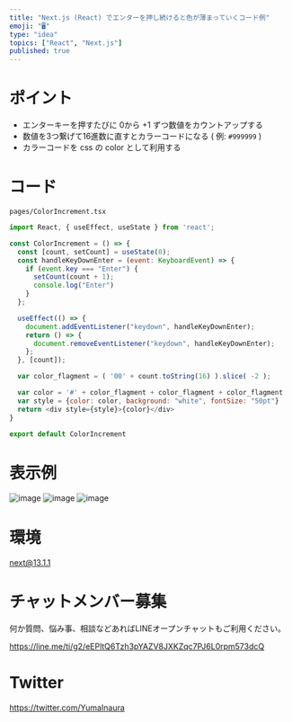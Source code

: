 ```yaml
---
title: "Next.js (React) でエンターを押し続けると色が薄まっていくコード例"
emoji: "🖥"
type: "idea"
topics: ["React", "Next.js"]
published: true
---
```


# ポイント

- エンターキーを押すたびに 0から +1 ずつ数値をカウントアップする
- 数値を3つ繋げて16進数に直すとカラーコードになる ( 例:  `#999999` )
- カラーコードを css の color として利用する

# コード

`pages/ColorIncrement.tsx`

```js
import React, { useEffect, useState } from 'react';

const ColorIncrement = () => {
  const [count, setCount] = useState(0);
  const handleKeyDownEnter = (event: KeyboardEvent) => {
    if (event.key === "Enter") {
      setCount(count + 1);
      console.log("Enter")
    }
  };

  useEffect(() => {
    document.addEventListener("keydown", handleKeyDownEnter);
    return () => {
      document.removeEventListener("keydown", handleKeyDownEnter);
    };
  }, [count]);

  var color_flagment = ( '00' + count.toString(16) ).slice( -2 );

  var color = '#' + color_flagment + color_flagment + color_flagment
  var style = {color: color, background: "white", fontSize: "50pt"}
  return <div style={style}>{color}</div>
}

export default ColorIncrement

```

# 表示例

![image](https://user-images.githubusercontent.com/13635059/210174501-fb32905d-fee2-42a4-9fc9-9cd756173138.png)
![image](https://user-images.githubusercontent.com/13635059/210174503-5f431639-a487-4342-bf93-4e7b0123cf53.png)
![image](https://user-images.githubusercontent.com/13635059/210174504-391e4135-a3ac-4c4b-839c-c54439498d71.png)

# 環境

next@13.1.1

# チャットメンバー募集


何か質問、悩み事、相談などあればLINEオープンチャットもご利用ください。

https://line.me/ti/g2/eEPltQ6Tzh3pYAZV8JXKZqc7PJ6L0rpm573dcQ


# Twitter

https://twitter.com/YumaInaura

